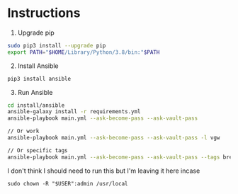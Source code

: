 
# Instructions

1. Upgrade pip
```sh
sudo pip3 install --upgrade pip
export PATH="$HOME/Library/Python/3.8/bin:"$PATH 
```

2. Install Ansible
```sh
pip3 install ansible
```

3. Run Ansible
```sh
cd install/ansible
ansible-galaxy install -r requirements.yml
ansible-playbook main.yml --ask-become-pass --ask-vault-pass

// Or work
ansible-playbook main.yml --ask-become-pass --ask-vault-pass -l vgw

// Or specific tags
ansible-playbook main.yml --ask-become-pass --ask-vault-pass --tags brew nvim ssh dotfiles osx
```

I don't think I should need to run this but I'm leaving it here incase
```
sudo chown -R "$USER":admin /usr/local
```
